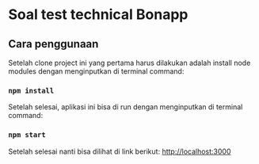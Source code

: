 # Soal test technical Bonapp


## Cara penggunaan

Setelah clone project ini yang pertama harus dilakukan adalah install node modules dengan menginputkan di terminal command:

### `npm install`

Setelah selesai, aplikasi ini bisa di run dengan menginputkan di terminal command:  

### `npm start`
 

Setelah selesai nanti bisa dilihat di link berikut:
[http://localhost:3000](http://localhost:3000)
